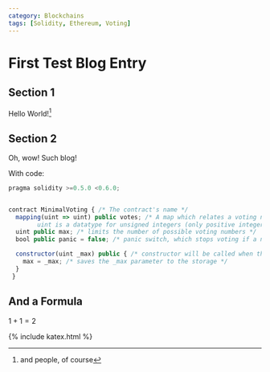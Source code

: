 ```yaml
---
category: Blockchains
tags: [Solidity, Ethereum, Voting]
---
```


First Test Blog Entry
======================

## Section 1
Hello World![^1]

## Section 2
Oh, wow! Such blog!

With code:
```javascript
pragma solidity >=0.5.0 <0.6.0;


contract MinimalVoting { /* The contract's name */
  mapping(uint => uint) public votes; /* A map which relates a voting number to the amount of its votes 
		uint is a datatype for unsigned integers (only positive integers) */
  uint public max; /* limits the number of possible voting numbers */
  bool public panic = false; /* panic switch, which stops voting if a number received the maximum amount of votes by reaching the maximum of an integer */

  constructor(uint _max) public { /* constructor will be called when the contract is created */
    max = _max; /* saves the _max parameter to the storage */
  }
 }
```
## And a Formula
$1 + 1 = 2$

[^1]: and people, of course

{% include katex.html %}

[//]: # ( #Solidity #Voting #Ethereum )
